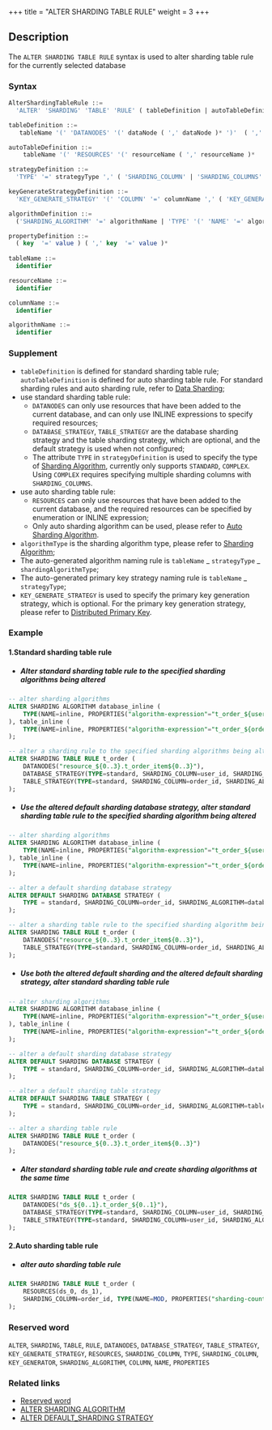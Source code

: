 +++
title = "ALTER SHARDING TABLE RULE"
weight = 3
+++

## Description

The `ALTER SHARDING TABLE RULE` syntax is used to alter sharding table rule for the currently selected database

### Syntax

```sql
AlterShardingTableRule ::=
  'ALTER' 'SHARDING' 'TABLE' 'RULE' ( tableDefinition | autoTableDefinition ) ( ',' ( tableDefinition | autoTableDefinition ) )*

tableDefinition ::= 
   tableName '(' 'DATANODES' '(' dataNode ( ',' dataNode )* ')'  ( ','  'DATABASE_STRATEGY' '(' strategyDefinition ')' )?  ( ','  'TABLE_STRATEGY' '(' strategyDefinition ')' )?  ( ','  'KEY_GENERATE_STRATEGY' '(' keyGenerateStrategyDefinition ')' )? ')'

autoTableDefinition ::=
    tableName '(' 'RESOURCES' '(' resourceName ( ',' resourceName )*  ')' ',' 'SHARDING_COLUMN' '=' columnName ',' algorithmDefinition ( ','  'KEY_GENERATE_STRATEGY' '(' keyGenerateStrategyDefinition ')' )?')'

strategyDefinition ::=
  'TYPE' '=' strategyType ',' ( 'SHARDING_COLUMN' | 'SHARDING_COLUMNS' ) '=' columnName ',' algorithmDefinition

keyGenerateStrategyDefinition ::= 
  'KEY_GENERATE_STRATEGY' '(' 'COLUMN' '=' columnName ',' ( 'KEY_GENERATOR' '=' algorihtmName | algorithmDefinition ) ')' 

algorithmDefinition ::=
  ('SHARDING_ALGORITHM' '=' algorithmName | 'TYPE' '(' 'NAME' '=' algorithmType ( ',' 'PROPERTIES'  '(' propertyDefinition  ')' )?')'  )

propertyDefinition ::=
  ( key  '=' value ) ( ',' key  '=' value )* 
    
tableName ::=
  identifier

resourceName ::=
  identifier

columnName ::=
  identifier

algorithmName ::=
  identifier
```

### Supplement

- `tableDefinition` is defined for standard sharding table rule; `autoTableDefinition` is defined for auto sharding
  table rule. For standard sharding rules and auto sharding rule, refer
  to [Data Sharding](en/user-manual/shardingsphere-jdbc/yaml-config/rules/sharding/);
- use standard sharding table rule:
    - `DATANODES` can only use resources that have been added to the current database, and can only use INLINE
      expressions to specify required resources;
    - `DATABASE_STRATEGY`, `TABLE_STRATEGY` are the database sharding strategy and the table sharding strategy, which
      are optional, and the default strategy is used when not configured;
    - The attribute `TYPE` in `strategyDefinition` is used to specify the type
      of [Sharding Algorithm](/en/features/sharding/concept/sharding/#user-defined-sharding-algorithm), currently only
      supports `STANDARD`, `COMPLEX`. Using `COMPLEX` requires specifying multiple sharding columns
      with `SHARDING_COLUMNS`.
- use auto sharding table rule:
    - `RESOURCES` can only use resources that have been added to the current database, and the required resources can be
      specified by enumeration or INLINE expression;
    - Only auto sharding algorithm can be used, please refer
      to [Auto Sharding Algorithm](/en/user-manual/shardingsphere-jdbc/builtin-algorithm/sharding/#auto-sharding-algorithm).
- `algorithmType` is the sharding algorithm type, please refer
  to [Sharding Algorithm](en/user-manual/shardingsphere-jdbc/builtin-algorithm/sharding);
- The auto-generated algorithm naming rule is `tableName` _ `strategyType` _ `shardingAlgorithmType`;
- The auto-generated primary key strategy naming rule is `tableName` _ `strategyType`;
- `KEY_GENERATE_STRATEGY` is used to specify the primary key generation strategy, which is optional. For the primary key
  generation strategy, please refer
  to [Distributed Primary Key](/en/user-manual/shardingsphere-jdbc/builtin-algorithm/keygen/).

### Example

#### 1.Standard sharding table rule

- ##### Alter standard sharding table rule to the specified sharding algorithms being altered

```SQL
-- alter sharding algorithms
ALTER SHARDING ALGORITHM database_inline (
    TYPE(NAME=inline, PROPERTIES("algorithm-expression"="t_order_${user_id % 4}"))
), table_inline (
    TYPE(NAME=inline, PROPERTIES("algorithm-expression"="t_order_${order_id % 4}"))
); 

-- alter a sharding rule to the specified sharding algorithms being altered
ALTER SHARDING TABLE RULE t_order (
    DATANODES("resource_${0..3}.t_order_item${0..3}"),
    DATABASE_STRATEGY(TYPE=standard, SHARDING_COLUMN=user_id, SHARDING_ALGORITHM=database_inline),
    TABLE_STRATEGY(TYPE=standard, SHARDING_COLUMN=order_id, SHARDING_ALGORITHM=table_inline)
);
```

- ##### Use the altered default sharding database strategy, alter standard sharding table rule to the specified sharding algorithm being altered

```sql
-- alter sharding algorithms
ALTER SHARDING ALGORITHM database_inline (
    TYPE(NAME=inline, PROPERTIES("algorithm-expression"="t_order_${user_id % 4}"))
), table_inline (
    TYPE(NAME=inline, PROPERTIES("algorithm-expression"="t_order_${order_id % 4}"))
); 

-- alter a default sharding database strategy
ALTER DEFAULT SHARDING DATABASE STRATEGY (
    TYPE = standard, SHARDING_COLUMN=order_id, SHARDING_ALGORITHM=database_inline
);

-- alter a sharding table rule to the specified sharding algorithm being altered
ALTER SHARDING TABLE RULE t_order (
    DATANODES("resource_${0..3}.t_order_item${0..3}"),
    TABLE_STRATEGY(TYPE=standard, SHARDING_COLUMN=order_id, SHARDING_ALGORITHM=table_inline)
);
```

- ##### Use both the altered default sharding and the altered default sharding strategy, alter standard sharding table rule

```SQL
-- alter sharding algorithms
ALTER SHARDING ALGORITHM database_inline (
    TYPE(NAME=inline, PROPERTIES("algorithm-expression"="t_order_${user_id % 4}"))
), table_inline (
    TYPE(NAME=inline, PROPERTIES("algorithm-expression"="t_order_${order_id % 4}"))
); 

-- alter a default sharding database strategy
ALTER DEFAULT SHARDING DATABASE STRATEGY (
    TYPE = standard, SHARDING_COLUMN=order_id, SHARDING_ALGORITHM=database_inline
);

-- alter a default sharding table strategy
ALTER DEFAULT SHARDING TABLE STRATEGY (
    TYPE = standard, SHARDING_COLUMN=order_id, SHARDING_ALGORITHM=table_inline
);

-- alter a sharding table rule
ALTER SHARDING TABLE RULE t_order (
    DATANODES("resource_${0..3}.t_order_item${0..3}")
);
```

- ##### Alter standard sharding table rule and create sharding algorithms at the same time

```sql
ALTER SHARDING TABLE RULE t_order (
    DATANODES("ds_${0..1}.t_order_${0..1}"),
    DATABASE_STRATEGY(TYPE=standard, SHARDING_COLUMN=user_id, SHARDING_ALGORITHM(TYPE(NAME=inline, PROPERTIES("algorithm-expression"="ds_${user_id % 2}")))),
    TABLE_STRATEGY(TYPE=standard, SHARDING_COLUMN=user_id, SHARDING_ALGORITHM(TYPE(NAME=inline, PROPERTIES("algorithm-expression"="ds_${order_id % 2}"))))
);
```

#### 2.Auto sharding table rule

- ##### alter auto sharding table rule

```sql
ALTER SHARDING TABLE RULE t_order (
    RESOURCES(ds_0, ds_1),
    SHARDING_COLUMN=order_id, TYPE(NAME=MOD, PROPERTIES("sharding-count"=4))
);
```

### Reserved word

`ALTER`, `SHARDING`, `TABLE`, `RULE`, `DATANODES`, `DATABASE_STRATEGY`, `TABLE_STRATEGY`, `KEY_GENERATE_STRATEGY`, `RESOURCES`, `SHARDING_COLUMN`, `TYPE`, `SHARDING_COLUMN`, `KEY_GENERATOR`, `SHARDING_ALGORITHM`, `COLUMN`, `NAME`, `PROPERTIES`

### Related links

- [Reserved word](/en/reference/distsql/syntax/reserved-word/)
- [ALTER SHARDING ALGORITHM](/en/reference/distsql/syntax/rdl/rule-definition/alter-sharding-algorithm/)
- [ALTER DEFAULT_SHARDING STRATEGY](/en/reference/distsql/syntax/rdl/rule-definition/alter-default-sharding-strategy/)
